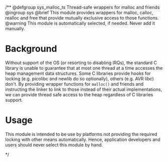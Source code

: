 /**
@defgroup   sys_malloc_ts           Thread-safe wrappers for malloc and friends
@ingroup    sys
@brief      This module provides wrappers for malloc, calloc, realloc and free
            that provide mutually exclusive access to those functions.
@warning    This module is automatically selected, if needed. Never add it
            manually.

# Background

Without support of the OS (or resorting to disabling IRQs), the standard C
library is unable to guarantee that at most one thread at a time accesses the
heap management data structures. Some C libraries provide hooks for locking
(e.g. picolibc and newlib do so optionally), others (e.g. AVR libc) don't.
By providing wrapper functions for `malloc()` and friends and instructing the
linker to link to those instead of their actual implementations, we can provide
thread safe access to the heap regardless of C libraries support.


# Usage

This module is intended to be use by platforms not providing the required
locking with other means automatically. Hence, application developers and users
should never select this module by hand.

 */
